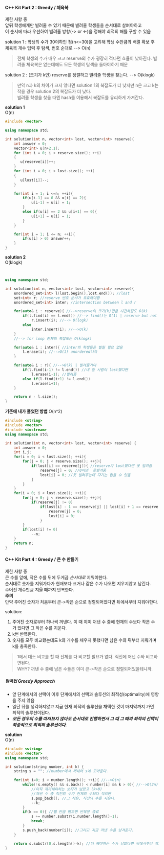 #### C++ Kit Part 2 : Greedy / 체육복 

제한 사항 중  
앞뒤 학생에게만 빌려줄 수 있기 때문에 빌려줄 학생들을 순서대로 살펴야하고  
이 순서에 따라 우선하여 빌려줄 방향(-> or <-)을 정해야 최적의 해를 구할 수 있음  

solution 1 : 학생의 수가 30이하인 점(n<=30)을 고려해 학생 수만큼의 배열 확보 후 체육복 개수 입력 후 탐색, 번호 순대로 --> O(n)  
>전체 학생의 수가 매우 크고 reserve의 수가 굉장히 적다면 효율이 낮아진다.  빌려줄 체육복은 없는데에도 모든 학생의 탐색을 돌아야하기 때문

solution 2 : (크기가 k인) reserve를 정렬하고 빌려줄 학생을 찾는다. --> O(klogk)
>만약 n과 k의 차이가 크지 않다면 solution 1의 복잡도가 더 낮지만 n은 크고 k는 작을 경우 solution 2의 복잡도가 더 낮다.    
빌려줄 학생을 찾을 때엔 hash를 이용해서 복잡도를 유리하게 가져간다.   

**solution 1**  
O(n)
```c++
#include <vector>

using namespace std;

int solution(int n, vector<int> lost, vector<int> reserve){
    int answer = 0;
    vector<int> u(n+2,1);
    for (int i = 0; i < reserve.size(); ++i)
    {
       u[reserve[i]]++;
    }
    for (int i = 0; i < lost.size(); ++i)
    {
       u[lost[i]]--;
    }

    for(int i = 1; i <=n; ++i){
        if(u[i-1] == 0 && u[i] == 2){
            u[i-1] = u[i] = 1;
        }
        else if(u[i] == 2 && u[i+1] == 0){
            u[i+1] = u[i] = 1;
        }
    }

    for(int i = 1; i <= n; ++i){
        if(u[i] > 0) answer++;
    }
}
```

**solution 2**  
O(klogk)
```c++


using namespace std;

int solution(int n, vector<int> lost, vector<int> reserve){
    unordered_set<int> l(lost.begin(),lost.end()); //lost
    set<int> r; //reserve 번호 순서가 유효해야함
    unordered_set<int> inter; //intersection between l and r

    for(auto& i : reserve){ //-->reserve의 크기(k)만큼 시간복잡도 O(k)
        if(l.find(i) == l.end()) //--> find()는 O(1) | reserve but not lost
            r.insert(i); //--> O(logk)
        else
            inter.insert(i); //-->O(k)
    }
    //--> for loop 전체의 복잡도는 O(klogk)

    for(auto& i : inter){ //inter의 학생들은 빌릴 필요 없음
        l.erase(i); //-->O(1) unordered니까
    }

    for(auto& i : r){ //-->O(k) | 빌려줄거야
        if(l.find(i-1) != l.end()) //내 앞 사람이 lost했다면
            l.erase(i-1); //빌려줌
        else if(l.find(i+1) != l.end())
            l.erase(i+1);
    }

    return n - l.size();
}
```


**기존에 내가 풀었던 방법**
O(n^2)
```c++
#include <string>
#include <vector>
#include <iostream>
using namespace std;

int solution(int n, vector<int> lost, vector<int> reserve) {
    int answer = 0;
    int i,j;
    for(i = 0; i < lost.size(); ++i){
        for(j = 0; j < reserve.size(); ++j){
            if(lost[i] == reserve[j]){ //reserve가 lost했다면 못 빌려줌
                reserve[j] = 0; //0이면  못빌려줌
                lost[i] = 0; //못 빌려주는데 자기는 입을 수 있음
            }
        }
    }
    for(i = 0; i < lost.size(); ++i){
        for(j = 0; j < reserve.size(); ++j){
            if(reserve[j] != 0)
                if(lost[i] - 1 == reserve[j] || lost[i] + 1 == reserve[j]){ //if adjacent
                    reserve[j] = 0;
                    lost[i] = 0;
                }
        }
        if(lost[i] != 0)
            --n;
    }
    return n;
}
```

#### C++ Kit Part 4 : Greedy / 큰 수 만들기  

제한 사항 중    
큰 수를 앞에, 작은 수를 뒤에 두게끔 *순서대로* 지워야한다.  
순서대로 숫자를 지워가다가 현재보다 크거나 같은 수가 나오면 지우지않고 남긴다.   
주어진 개수만큼 지울 때까지 반복한다.  
**주의**  
만약 주어진 숫자가 처음부터 큰->작은 순으로 정렬되어있다면 뒤에서부터 지워야한다.  

solution:
1. 주어진 숫자로부터 하나씩 꺼낸다. 이 때 이미 꺼낸 수 중에 현재의 수보다 작은 수가 있다면 그 작은 수를 지운다.  
2. k번 반복한다.   
3. 숫자를 모두 비교했는데도 k의 개수를 채우지 못했다면 남은 수의 뒤부터 지워가며 k를 충족한다.  

>1에서 대소 비교를 할 때 전체를 다 비교할 필요가 없다. 직전에 꺼낸 수와 비교하면된다.   
WHY? 꺼낸 수 중에 남은 수들은 이미 큰->작은 순으로 정렬되어있을테니까.  

##### 탐욕법 Greedy Approach  
- 앞 단계에서의 선택이 이후 단계에서의 선택과 솔루션의 최적성(optimality)에 영향을 주지 않음  
- 일단 뒤를 생각하지않고 지금 현재 최적의 솔루션을 채택한 것이 마지막까지 가면 최적의 솔루션이된다.  
- ***모든 경우의 수를 따져보지 않아도 순서대로 진행하면서 그 때 그 때의 최적의 선택이 최종적으로 최적의 솔루션이다.***   

**solution**   
O(n)  
```c++
#include <string>
#include <vector>
using namespace std;

int solution(string number, int k) {
    string s = ""; //number에서 꺼내어 s에 모아둔다.

    for(int i=0; i < number.length(); ++i){ //-->O(n)
        while(!s.empty() && s.back() < number[i] && k > 0){ //-->O(2n)
            //아직 제거해야하는 숫자가 남았고 (k>0)
            //꺼낸 수 중 직전의 수가 현재의 수보다 작으면
            s.pop_back(); //그 작은, 직전의 수를 지운다.  
            --k;
        }
        if(k == 0){ //뺄 만큼 뺐으면 반복문 종료
            s += number.substr(i,number.length()-1);
            break;
        }
        s.push_back(number[i]); //그리고 지금 꺼낸 수를 남겨둔다.  
    }

    return s.substr(0,s.length()-k); //더 빼야하는 수가 남았다면 뒤에서부터 제거한다.  
}
``` 